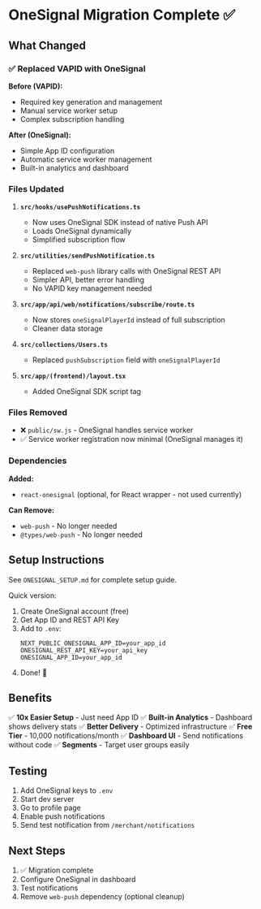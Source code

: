 # OneSignal Migration Complete ✅

## What Changed

### ✅ Replaced VAPID with OneSignal

**Before (VAPID):**

- Required key generation and management
- Manual service worker setup
- Complex subscription handling

**After (OneSignal):**

- Simple App ID configuration
- Automatic service worker management
- Built-in analytics and dashboard

### Files Updated

1. **`src/hooks/usePushNotifications.ts`**
   - Now uses OneSignal SDK instead of native Push API
   - Loads OneSignal dynamically
   - Simplified subscription flow

2. **`src/utilities/sendPushNotification.ts`**
   - Replaced `web-push` library calls with OneSignal REST API
   - Simpler API, better error handling
   - No VAPID key management needed

3. **`src/app/api/web/notifications/subscribe/route.ts`**
   - Now stores `oneSignalPlayerId` instead of full subscription
   - Cleaner data storage

4. **`src/collections/Users.ts`**
   - Replaced `pushSubscription` field with `oneSignalPlayerId`

5. **`src/app/(frontend)/layout.tsx`**
   - Added OneSignal SDK script tag

### Files Removed

- ❌ `public/sw.js` - OneSignal handles service worker
- ✅ Service worker registration now minimal (OneSignal manages it)

### Dependencies

**Added:**

- `react-onesignal` (optional, for React wrapper - not used currently)

**Can Remove:**

- `web-push` - No longer needed
- `@types/web-push` - No longer needed

## Setup Instructions

See `ONESIGNAL_SETUP.md` for complete setup guide.

Quick version:

1. Create OneSignal account (free)
2. Get App ID and REST API Key
3. Add to `.env`:
   ```env
   NEXT_PUBLIC_ONESIGNAL_APP_ID=your_app_id
   ONESIGNAL_REST_API_KEY=your_api_key
   ONESIGNAL_APP_ID=your_app_id
   ```
4. Done! 🎉

## Benefits

✅ **10x Easier Setup** - Just need App ID
✅ **Built-in Analytics** - Dashboard shows delivery stats
✅ **Better Delivery** - Optimized infrastructure
✅ **Free Tier** - 10,000 notifications/month
✅ **Dashboard UI** - Send notifications without code
✅ **Segments** - Target user groups easily

## Testing

1. Add OneSignal keys to `.env`
2. Start dev server
3. Go to profile page
4. Enable push notifications
5. Send test notification from `/merchant/notifications`

## Next Steps

1. ✅ Migration complete
2. Configure OneSignal in dashboard
3. Test notifications
4. Remove `web-push` dependency (optional cleanup)
